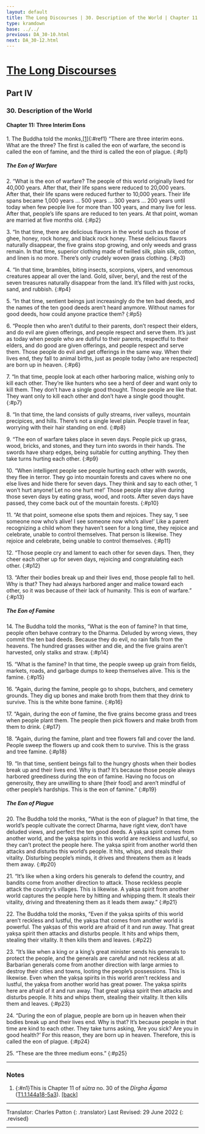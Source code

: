 ```yaml
---
layout: default
title: The Long Discourses | 30. Description of the World | Chapter 11. Three Interim Eons
type: kramdown
base: ../../
previous: DA_30-10.html
next: DA_30-12.html
---
```


# [The Long Discourses](index.html)
## Part IV
### 30. Description of the World
#### Chapter 11: Three Interim Eons

1\. The Buddha told the monks,[\[1\]](#n1){:#ref1} “There are three interim eons. What are the three? The first is called the eon of warfare, the second is called the eon of famine, and the third is called the eon of plague.
{:#p1}

##### The Eon of Warfare

2\. “What is the eon of warfare? The people of this world originally lived for 40,000 years. After that, their life spans were reduced to 20,000 years. After that, their life spans were reduced further to 10,000 years. Their life spans became 1,000 years … 500 years … 300 years … 200 years until today when few people live for more than 100 years, and many live for less. After that, people’s life spans are reduced to ten years. At that point, woman are married at five months old.
{:#p2}

3\. “In that time, there are delicious flavors in the world such as those of ghee, honey, rock honey, and black rock honey. These delicious flavors naturally disappear, the five grains stop growing, and only weeds and grass remain. In that time, superior clothing made of twilled silk, plain silk, cotton, and linen is no more. There’s only crudely woven grass clothing.
{:#p3}

4\. “In that time, brambles, biting insects, scorpions, vipers, and venomous creatures appear all over the land. Gold, silver, beryl, and the rest of the seven treasures naturally disappear from the land. It’s filled with just rocks, sand, and rubbish.
{:#p4}

5\. “In that time, sentient beings just increasingly do the ten bad deeds, and the names of the ten good deeds aren’t heard anymore. Without names for good deeds, how could anyone practice them?
{:#p5}

6\. “People then who aren’t dutiful to their parents, don’t respect their elders, and do evil are given offerings, and people respect and serve them. It’s just as today when people who are dutiful to their parents, respectful to their elders, and do good are given offerings, and people respect and serve them. Those people do evil and get offerings in the same way. When their lives end, they fall to animal births, just as people today [who are respected] are born up in heaven.
{:#p6}

7\. “In that time, people look at each other harboring malice, wishing only to kill each other. They’re like hunters who see a herd of deer and want only to kill them. They don’t have a single good thought. Those people are like that. They want only to kill each other and don’t have a single good thought.
{:#p7}

8\. “In that time, the land consists of gully streams, river valleys, mountain precipices, and hills. There’s not a single level plain. People travel in fear, worrying with their hair standing on end.
{:#p8}

9\. “The eon of warfare takes place in seven days. People pick up grass, wood, bricks, and stones, and they turn into swords in their hands. The swords have sharp edges, being suitable for cutting anything. They then take turns hurting each other.
{:#p9}

10\. “When intelligent people see people hurting each other with swords, they flee in terror. They go into mountain forests and caves where no one else lives and hide there for seven days. They think and say to each other, ‘I won’t hurt anyone! Let no one hurt me!’ Those people stay alive during those seven days by eating grass, wood, and roots. After seven days have passed, they come back out of the mountain forests.
{:#p10}

11\. “At that point, someone else spots them and rejoices. They say, ‘I see someone now who’s alive! I see someone now who’s alive!’ Like a parent recognizing a child whom they haven’t seen for a long time, they rejoice and celebrate, unable to control themselves. That person is likewise. They rejoice and celebrate, being unable to control themselves.
{:#p11}

12\. “Those people cry and lament to each other for seven days. Then, they cheer each other up for seven days, rejoicing and congratulating each other.
{:#p12}

13\. “After their bodies break up and their lives end, those people fall to hell. Why is that? They had always harbored anger and malice toward each other, so it was because of their lack of humanity. This is eon of warfare.”
{:#p13}

##### The Eon of Famine

14\. The Buddha told the monks, “What is the eon of famine? In that time, people often behave contrary to the Dharma. Deluded by wrong views, they commit the ten bad deeds. Because they do evil, no rain falls from the heavens. The hundred grasses wither and die, and the five grains aren’t harvested, only stalks and straw.
{:#p14}

15\. “What is the famine? In that time, the people sweep up grain from fields, markets, roads, and garbage dumps to keep themselves alive. This is the famine.
{:#p15}

16\. “Again, during the famine, people go to shops, butchers, and cemetery grounds. They dig up bones and make broth from them that they drink to survive. This is the white bone famine.
{:#p16}

17\. “Again, during the eon of famine, the five grains become grass and trees when people plant them. The people then pick flowers and make broth from them to drink.
{:#p17}

18\. “Again, during the famine, plant and tree flowers fall and cover the land. People sweep the flowers up and cook them to survive. This is the grass and tree famine.
{:#p18}

19\. “In that time, sentient beings fall to the hungry ghosts when their bodies break up and their lives end. Why is that? It’s because those people always harbored greediness during the eon of famine. Having no focus on generosity, they are unwilling to share [their food] and aren’t mindful of other people’s hardships. This is the eon of famine.”
{:#p19}

##### The Eon of Plague

20\. The Buddha told the monks, “What is the eon of plague? In that time, the world’s people cultivate the correct Dharma, have right view, don’t have deluded views, and perfect the ten good deeds. A yakṣa spirit comes from another world, and the yakṣa spirits in this world are reckless and lustful, so they can’t protect the people here. The yakṣa spirit from another world then attacks and disturbs this world’s people. It hits, whips, and steals their vitality. Disturbing people’s minds, it drives and threatens them as it leads them away.
{:#p20}

21\. “It’s like when a king orders his generals to defend the country, and bandits come from another direction to attack. Those reckless people attack the country’s villages. This is likewise. A yakṣa spirit from another world captures the people here by hitting and whipping them. It steals their vitality, driving and threatening them as it leads them away.”
{:#p21}

22\. The Buddha told the monks, “Even if the yakṣa spirits of this world aren’t reckless and lustful, the yakṣa that comes from another world is powerful. The yakṣas of this world are afraid of it and run away. That great yakṣa spirit then attacks and disturbs people. It hits and whips them, stealing their vitality. It then kills them and leaves.
{:#p22}

23\. “It’s like when a king or a king’s great minister sends his generals to protect the people, and the generals are careful and not reckless at all. Barbarian generals come from another direction with large armies to destroy their cities and towns, looting the people’s possessions. This is likewise. Even when the yakṣa spirits in this world aren’t reckless and lustful, the yakṣa from another world has great power. The yakṣa spirits here are afraid of it and run away. That great yakṣa spirit then attacks and disturbs people. It hits and whips them, stealing their vitality. It then kills them and leaves.
{:#p23}

24\. “During the eon of plague, people are born up in heaven when their bodies break up and their lives end. Why is that? It’s because people in that time are kind to each other. They take turns asking, ‘Are you sick? Are you in good health?’ For this reason, they are born up in heaven. Therefore, this is called the eon of plague.
{:#p24}

25\. “These are the three medium eons.”
{:#p25}

---

### Notes

1. {:#n1}This is Chapter 11 of <em>sūtra</em> no. 30 of the <cite>Dīrgha Āgama</cite> (<a href="https://cbetaonline.dila.edu.tw/zh/T01n0001_p0144a18" target="_blank">T1.1.144a18-5a3</a>). [\[back\]](#ref1)

---

Translator: Charles Patton
{: .translator}
Last Revised: 29 June 2022
{: .revised}

---